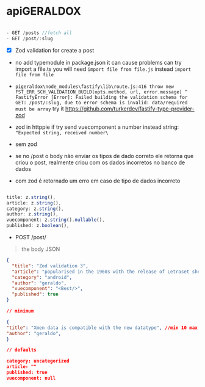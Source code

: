 # apiGERALDOX

```js

- GET /posts //fetch all
- GET /post/:slug

```

- [x] Zod validation for create a post

- no add typemodule in package.json it can cause problems can try import a file.ts you will need `import file from file.js` instead `import file from file`

- `pigeraldox\node_modules\fastify\lib\route.js:416
              throw new FST_ERR_SCH_VALIDATION_BUILD(opts.method, url, error.message)
                    ^
FastifyError [Error]: Failed building the validation schema for GET: /post/:slug, due to error schema is invalid: data/required must be array` try it https://github.com/turkerdev/fastify-type-provider-zod

- zod in httppie
  if try send vuecomponent a number instead string: `"Expected string, received number\`

- sem zod
- se no /post o body não enviar os tipos de dado correto ele retorna que criou o post, realmente criou com os dados incorretos no banco de dados

- com zod é retornado um erro em caso de tipo de dados incorreto

```js

title: z.string(),
article: z.string(),
category: z.string(),
author: z.string(),
vuecomponent: z.string().nullable(),
published: z.boolean(),

```


- POST /post/

> the body JSON

```json
{
  "title": "Zod validation 3",
  "article": "popularised in the 1960s with the release of Letraset sheets containing Lorem Ipsum passages, and more recently with desktop publishing software like Aldus PageMaker including versions of Lorem Ipsum",
  "category": "android",
  "author": "geraldo",
  "vuecomponent": "<Best/>",
  "published": true
}

// minimum

{
"title": "Xmen data is compatible with the new datatype", //min 10 max 100 characters
"author": "geraldo",
}

// defaults

category: uncategorized
article: ""
published: true
vuecomponent: null

```
